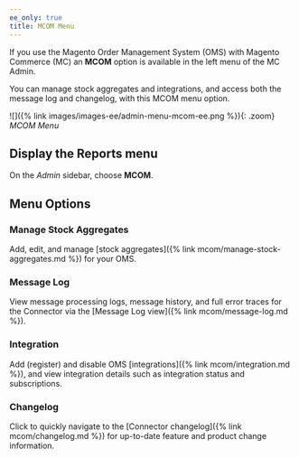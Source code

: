```yaml
---
ee_only: true
title: MCOM Menu
---
```


If you use the Magento Order Management System (OMS) with Magento Commerce (MC) an **MCOM** option is available in the left menu of the MC Admin.

You can manage stock aggregates and integrations, and access both the message log and changelog, with this MCOM menu option.

![]({% link images/images-ee/admin-menu-mcom-ee.png %}){: .zoom}
_MCOM Menu_

## Display the Reports menu

On the _Admin_ sidebar, choose **MCOM**.

## Menu Options

### Manage Stock Aggregates

Add, edit, and manage [stock aggregates]({% link mcom/manage-stock-aggregates.md %}) for your OMS.

### Message Log

View message processing logs, message history, and full error traces for the Connector via the [Message Log view]({% link mcom/message-log.md %}).

### Integration

Add (register) and disable OMS [integrations]({% link mcom/integration.md %}), and view integration details such as integration status and subscriptions.

### Changelog

Click to quickly navigate to the [Connector changelog]({% link mcom/changelog.md %}) for up-to-date feature and product change information.
